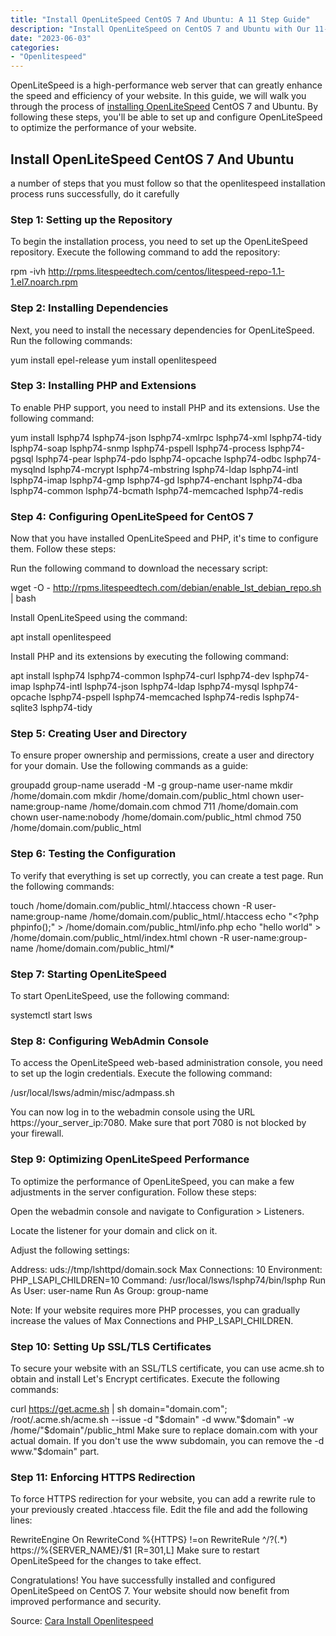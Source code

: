 ```yaml
---
title: "Install OpenLiteSpeed CentOS 7 And Ubuntu: A 11 Step Guide"
description: "Install OpenLiteSpeed on CentOS 7 and Ubuntu with Our 11-Step Guide. Unlock Lightning-Fast Speeds Today!"
date: "2023-06-03"
categories:
- "Openlitespeed"
---
```


OpenLiteSpeed is a high-performance web server that can greatly enhance the speed and efficiency of your website. In this guide, we will walk you through the process of [installing OpenLiteSpeed](https://kumiskiri.com/cara-install-openlitespeed-ubuntu/) CentOS 7 and Ubuntu. By following these steps, you'll be able to set up and configure OpenLiteSpeed to optimize the performance of your website.

## Install OpenLiteSpeed CentOS 7 And Ubuntu

a number of steps that you must follow so that the openlitespeed installation process runs successfully, do it carefully

### Step 1: Setting up the Repository

To begin the installation process, you need to set up the OpenLiteSpeed repository. Execute the following command to add the repository:

rpm -ivh http://rpms.litespeedtech.com/centos/litespeed-repo-1.1-1.el7.noarch.rpm

### Step 2: Installing Dependencies

Next, you need to install the necessary dependencies for OpenLiteSpeed. Run the following commands:

yum install epel-release
yum install openlitespeed

### Step 3: Installing PHP and Extensions

To enable PHP support, you need to install PHP and its extensions. Use the following command:

yum install lsphp74 lsphp74-json lsphp74-xmlrpc lsphp74-xml lsphp74-tidy lsphp74-soap lsphp74-snmp lsphp74-pspell lsphp74-process lsphp74-pgsql lsphp74-pear lsphp74-pdo lsphp74-opcache lsphp74-odbc lsphp74-mysqlnd lsphp74-mcrypt lsphp74-mbstring lsphp74-ldap lsphp74-intl lsphp74-imap lsphp74-gmp lsphp74-gd lsphp74-enchant lsphp74-dba lsphp74-common lsphp74-bcmath lsphp74-memcached lsphp74-redis

### Step 4: Configuring OpenLiteSpeed for CentOS 7

Now that you have installed OpenLiteSpeed and PHP, it's time to configure them. Follow these steps:

Run the following command to download the necessary script:

wget -O - http://rpms.litespeedtech.com/debian/enable_lst_debian_repo.sh | bash

Install OpenLiteSpeed using the command:

apt install openlitespeed

Install PHP and its extensions by executing the following command:

apt install lsphp74 lsphp74-common lsphp74-curl lsphp74-dev lsphp74-imap lsphp74-intl lsphp74-json lsphp74-ldap lsphp74-mysql lsphp74-opcache lsphp74-pspell lsphp74-memcached lsphp74-redis lsphp74-sqlite3 lsphp74-tidy

### Step 5: Creating User and Directory

To ensure proper ownership and permissions, create a user and directory for your domain. Use the following commands as a guide:

groupadd group-name
useradd -M -g group-name user-name
mkdir /home/domain.com
mkdir /home/domain.com/public_html
chown user-name:group-name /home/domain.com
chmod 711 /home/domain.com
chown user-name:nobody /home/domain.com/public_html
chmod 750 /home/domain.com/public_html

### Step 6: Testing the Configuration

To verify that everything is set up correctly, you can create a test page. Run the following commands:

touch /home/domain.com/public_html/.htaccess
chown -R user-name:group-name /home/domain.com/public_html/.htaccess
echo "<?php phpinfo();" > /home/domain.com/public_html/info.php
echo "hello world" > /home/domain.com/public_html/index.html
chown -R user-name:group-name /home/domain.com/public_html/*

### Step 7: Starting OpenLiteSpeed

To start OpenLiteSpeed, use the following command:

systemctl start lsws

### Step 8: Configuring WebAdmin Console

To access the OpenLiteSpeed web-based administration console, you need to set up the login credentials. Execute the following command:

/usr/local/lsws/admin/misc/admpass.sh

You can now log in to the webadmin console using the URL https://your_server_ip:7080. Make sure that port 7080 is not blocked by your firewall.

### Step 9: Optimizing OpenLiteSpeed Performance

To optimize the performance of OpenLiteSpeed, you can make a few adjustments in the server configuration. Follow these steps:

Open the webadmin console and navigate to Configuration > Listeners.

Locate the listener for your domain and click on it.

Adjust the following settings:

Address: uds://tmp/lshttpd/domain.sock
Max Connections: 10
Environment: PHP_LSAPI_CHILDREN=10
Command: /usr/local/lsws/lsphp74/bin/lsphp
Run As User: user-name
Run As Group: group-name

Note: If your website requires more PHP processes, you can gradually increase the values of Max Connections and PHP_LSAPI_CHILDREN.

### Step 10: Setting Up SSL/TLS Certificates

To secure your website with an SSL/TLS certificate, you can use acme.sh to obtain and install Let's Encrypt certificates. Execute the following commands:

curl https://get.acme.sh | sh
domain="domain.com"; /root/.acme.sh/acme.sh --issue -d "$domain" -d www."$domain" -w /home/"$domain"/public_html
Make sure to replace domain.com with your actual domain. If you don't use the www subdomain, you can remove the -d www."$domain" part.

### Step 11: Enforcing HTTPS Redirection

To force HTTPS redirection for your website, you can add a rewrite rule to your previously created .htaccess file. Edit the file and add the following lines:

RewriteEngine On
RewriteCond %{HTTPS} !=on
RewriteRule ^/?(.*) https://%{SERVER_NAME}/$1 [R=301,L]
Make sure to restart OpenLiteSpeed for the changes to take effect.

Congratulations! You have successfully installed and configured OpenLiteSpeed on CentOS 7. Your website should now benefit from improved performance and security.

Source: [Cara Install Openlitespeed](https://kumiskiri.com/cara-install-openlitespeed-ubuntu/)
